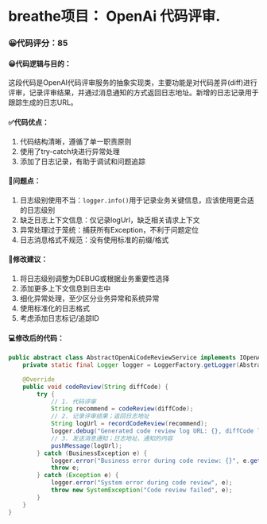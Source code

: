 # breathe项目： OpenAi 代码评审.
### 😀代码评分：85
#### 😀代码逻辑与目的：
这段代码是OpenAI代码评审服务的抽象实现类，主要功能是对代码差异(diff)进行评审，记录评审结果，并通过消息通知的方式返回日志地址。新增的日志记录用于跟踪生成的日志URL。

#### ✅代码优点：
1. 代码结构清晰，遵循了单一职责原则
2. 使用了try-catch块进行异常处理
3. 添加了日志记录，有助于调试和问题追踪

#### 🤔问题点：
1. 日志级别使用不当：`logger.info()`用于记录业务关键信息，应该使用更合适的日志级别
2. 缺乏日志上下文信息：仅记录logUrl，缺乏相关请求上下文
3. 异常处理过于笼统：捕获所有Exception，不利于问题定位
4. 日志消息格式不规范：没有使用标准的前缀/格式

#### 🎯修改建议：
1. 将日志级别调整为DEBUG或根据业务重要性选择
2. 添加更多上下文信息到日志中
3. 细化异常处理，至少区分业务异常和系统异常
4. 使用标准化的日志格式
5. 考虑添加日志标记/追踪ID

#### 💻修改后的代码：
```java
public abstract class AbstractOpenAiCodeReviewService implements IOpenAiCodeReviewService {
    private static final Logger logger = LoggerFactory.getLogger(AbstractOpenAiCodeReviewService.class);

    @Override
    public void codeReview(String diffCode) {
        try {
            // 1. 代码评审
            String recommend = codeReview(diffCode);
            // 2. 记录评审结果；返回日志地址
            String logUrl = recordCodeReview(recommend);
            logger.debug("Generated code review log URL: {}, diffCode length: {}", logUrl, diffCode.length());
            // 3. 发送消息通知；日志地址、通知的内容
            pushMessage(logUrl);
        } catch (BusinessException e) {
            logger.error("Business error during code review: {}", e.getMessage(), e);
            throw e;
        } catch (Exception e) {
            logger.error("System error during code review", e);
            throw new SystemException("Code review failed", e);
        }
    }
}
```